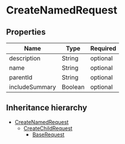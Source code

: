 

# CreateNamedRequest

## Properties

Name | Type | Required
-------- | -------- | --------
description | String | optional
name | String | optional
parentId | String | optional
includeSummary | Boolean | optional




## Inheritance hierarchy


* [CreateNamedRequest](CreateNamedRequest.md)
    * [CreateChildRequest](CreateChildRequest.md)
        * [BaseRequest](BaseRequest.md)
